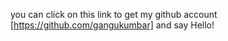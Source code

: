 you can click on this link to get my github account [https://github.com/gangukumbar] and say Hello!
